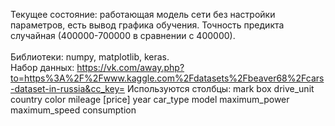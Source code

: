 Текущее состояние: работающая модель сети без настройки параметров, есть вывод графика обучения. Точность предикта случайная (400000-700000 в сравнении с 400000).<br><br>
Библиотеки: numpy, matplotlib, keras.<br>
Набор данных: https://vk.com/away.php?to=https%3A%2F%2Fwww.kaggle.com%2Fdatasets%2Fbeaver68%2Fcars-dataset-in-russia&cc_key=
Используются столбцы: mark box drive_unit country color mileage [price] year car_type model maximum_power maximum_speed consumption